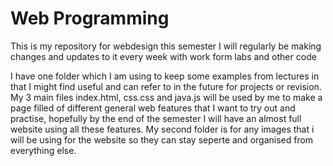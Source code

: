 # Web Programming

This is my repository for webdesign this semester I will regularly 
be making changes and updates to it every week with work form labs and other code

I have one folder which I am using to keep some examples from lectures in that I might find useful and can refer to in the future for projects or revision. 
My 3 main files index.html, css.css and java.js will be used by me to make a page filled of different general web features that I want to try out and practise, hopefully by the end of the semester I will have an almost full website using all these features.
My second folder is for any images that i will be using for the website so they can stay seperte and organised from everything else.